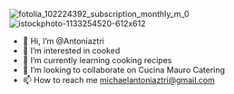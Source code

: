 ![fotolia_102224392_subscription_monthly_m_0](https://user-images.githubusercontent.com/86123074/122594573-78184f00-d067-11eb-9f42-eaa553557177.jpg)
![istockphoto-1133254520-612x612](https://user-images.githubusercontent.com/86123074/122594242-135cf480-d067-11eb-8b1d-68a0d3ee94ac.jpg)
- 👋 Hi, I’m @Antoniaztri
- 👀 I’m interested in cooked
- 🌱 I’m currently learning cooking recipes
- 💞️ I’m looking to collaborate on Cucina Mauro Catering
- 📫 How to reach me michaelantoniaztri@gmail.com


